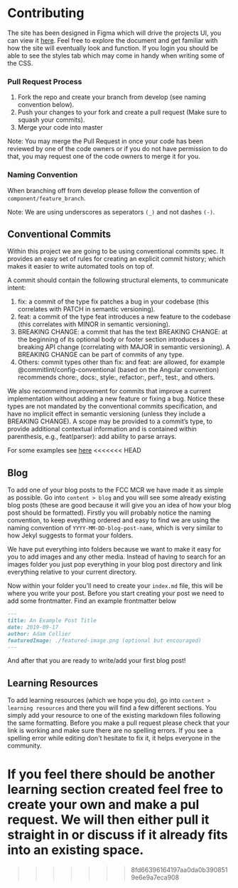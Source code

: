 # Contributing

The site has been designed in Figma which will drive the projects UI, you can view it [here](https://www.figma.com/file/NbQumQ0KnG2rX9o17PI0uUW2/Untitled?node-id=0%3A1). Feel free to explore the document and get familiar with how the site will eventually look and function. If you login you should be able to see the styles tab which may come in handy when writing some of the CSS.

### Pull Request Process

1. Fork the repo and create your branch from develop (see naming convention below).
2. Push your changes to your fork and create a pull request (Make sure to squash your commits).
3. Merge your code into master

Note: You may merge the Pull Request in once your code has been reviewed by one of the code owners or if you do not have permission to do that, you may request one of the code owners to merge it for you.

### Naming Convention

When branching off from develop please follow the convention of `component/feature_branch`.

Note: We are using underscores as seperators `(_)` and not dashes `(-)`.

## Conventional Commits

Within this project we are going to be using conventional commits spec. It provides an easy set of rules for creating an explicit commit history; which makes it easier to write automated tools on top of.

A commit should contain the following structural elements, to communicate intent:

1. fix: a commit of the type fix patches a bug in your codebase (this correlates with PATCH in semantic versioning).
2. feat: a commit of the type feat introduces a new feature to the codebase (this correlates with MINOR in semantic versioning).
3. BREAKING CHANGE: a commit that has the text BREAKING CHANGE: at the beginning of its optional body or footer section introduces a breaking API change (correlating with MAJOR in semantic versioning). A BREAKING CHANGE can be part of commits of any type.
4. Others: commit types other than fix: and feat: are allowed, for example @commitlint/config-conventional (based on the Angular convention) recommends chore:, docs:, style:, refactor:, perf:, test:, and others.

We also recommend improvement for commits that improve a current implementation without adding a new feature or fixing a bug. Notice these types are not mandated by the conventional commits specification, and have no implicit effect in semantic versioning (unless they include a BREAKING CHANGE).
A scope may be provided to a commit’s type, to provide additional contextual information and is contained within parenthesis, e.g., feat(parser): add ability to parse arrays.

For some examples see [here](https://www.conventionalcommits.org/en/v1.0.0-beta.4/#examples)
<<<<<<< HEAD

## Blog

To add one of your blog posts to the FCC MCR we have made it as simple as possible. Go into `content > blog` and you will see some already existing blog posts (these are good because it will give you an idea of how your blog post should be formatted). Firstly you will probably notice the naming convention, to keep eveything ordered and easy to find we are using the naming convention of `YYYY-MM-DD-blog-post-name`, which is very similar to how Jekyl suggests to format your folders.

We have put everything into folders because we want to make it easy for you to add images and any other media. Instead of having to search for an images folder you just pop everything in your blog post directory and link everything relative to your current directory.

Now within your folder you'll need to create your `index.md` file, this will be where you write your post. Before you start creating your post we need to add some frontmatter. Find an example frontmatter below

```md
---
title: An Example Post Title
date: 2019-09-17
author: Adam Collier
featuredImage: ./featured-image.png (optional but encouraged)
---
```

And after that you are ready to write/add your first blog post!

## Learning Resources

To add learning resources (which we hope you do), go into `content > learning resources` and there you will find a few different sections. You simply add your resource to one of the existing markdown files following the same formatting. Before you make a pull request please check that your link is working and make sure there are no spelling errors. If you see a spelling error while editing don't hesitate to fix it, it helps everyone in the community.

If you feel there should be another learning section created feel free to create your own and make a pul request. We will then either pull it straight in or discuss if it already fits into an existing space.
=======
>>>>>>> 8fd66396164197aa0da0b3908519e6e9a7eca908
